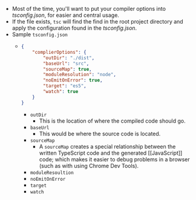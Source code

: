 - Most of the time, you'll want to put your compiler options into _tsconfig.json_, for easier and central usage.
- If the file exists, `tsc` will find the find in the root project directory and apply the configuration found in the _tsconfig.json_.
- Sample `tsconfig.json`
	- ```json
	  {
	      "complierOptions": {
	          "outDir": "./dist",
	          "baseUrl": "src",
	          "sourceMap": true,
	          "moduleResolution": "node",
	          "noEmitOnError": true,
	          "target": "es5",
	          "watch": true
	      }
	  }
	  ```
		- `outDir`
			- This is the location of where the compiled code should go.
		- `baseUrl`
			- This would be where the source code is located.
		- `sourceMap`
			- A `sourceMap` creates a special relationship between the written TypeScript code and the generated [[JavaScript]] code; which makes it easier to debug problems in a browser (such as with using Chrome Dev Tools).
		- `moduleResoultion`
		- `noEmitOnError`
		- `target`
		- `watch`